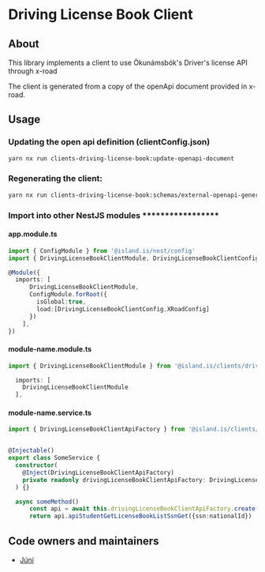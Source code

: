 <!-- gitbook-navigation: "Driving License" -->

# Driving License Book Client

## About

This library implements a client to use Ökunámsbók's
Driver's license API through x-road

The client is generated from a copy of the openApi document provided in x-road.

## Usage

### Updating the open api definition (clientConfig.json)

```sh
yarn nx run clients-driving-license-book:update-openapi-document
```

### Regenerating the client:

```sh
yarn nx run clients-driving-license-book:schemas/external-openapi-generator
```

### Import into other NestJS modules ****\*\*****\*\*\*\*****\*\*****\*****\*\*****\*\*\*\*****\*\*****

#### app.module.ts

```typescript
import { ConfigModule } from '@island.is/nest/config'
import { DrivingLicenseBookClientModule, DrivingLicenseBookClientConfig } from '@island.is/clients/driving-license-book'

@Module({
  imports: [
      DrivingLicenseBookClientModule,
      ConfigModule.forRoot({
        isGlobal:true,
        load:[DrivingLicenseBookClientConfig,XRoadConfig]
      })
    ],
})
```

#### module-name.module.ts

```typescript
import { DrivingLicenseBookClientModule } from '@island.is/clients/driving-license-book'

  imports: [
    DrivingLicenseBookClientModule
  ],
```

#### module-name.service.ts

```typescript
import { DrivingLicenseBookClientApiFactory } from '@island.is/clients/driving-license-book'


@Injectable()
export class SomeService {
  constructor(
    @Inject(DrivingLicenseBookClientApiFactory)
    private readonly drivingLicenseBookClientApiFactory: DrivingLicenseBookClientApiFactory,
  ) {}

  async someMethod()
      const api = await this.drivingLicenseBookClientApiFactory.create()
      return api.apiStudentGetLicenseBookListSsnGet({ssn:nationalId})

```

## Code owners and maintainers

- [Júní](https://github.com/orgs/island-is/teams/juni/members)
